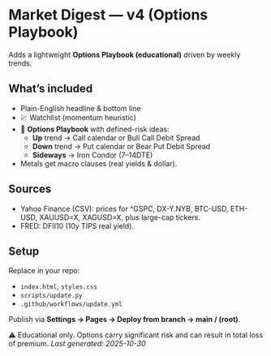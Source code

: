 # Market Digest — v4 (Options Playbook)
Adds a lightweight **Options Playbook (educational)** driven by weekly trends.

## What’s included
- Plain-English headline & bottom line
- 💹 Watchlist (momentum heuristic)
- 🧰 **Options Playbook** with defined-risk ideas:
  - **Up** trend → Call calendar or Bull Call Debit Spread
  - **Down** trend → Put calendar or Bear Put Debit Spread
  - **Sideways** → Iron Condor (7–14DTE)
- Metals get macro clauses (real yields & dollar).

## Sources
- Yahoo Finance (CSV): prices for ^GSPC, DX-Y.NYB, BTC-USD, ETH-USD, XAUUSD=X, XAGUSD=X, plus large-cap tickers.
- FRED: DFII10 (10y TIPS real yield).

## Setup
Replace in your repo:
- `index.html`, `styles.css`
- `scripts/update.py`
- `.github/workflows/update.yml`

Publish via **Settings → Pages → Deploy from branch → main / (root)**.

⚠️ Educational only. Options carry significant risk and can result in total loss of premium.
_Last generated: 2025-10-30_
